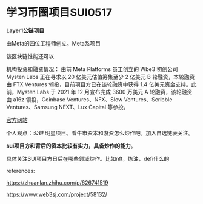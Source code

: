 # 学习币圈项目SUI0517

**Layer1公链项目**

由Meta的四位工程师创立。Meta系项目

该区块链性能还可以

机构投资和融资情况： 由前 Meta Platforms 员工创立的 Wbe3 初创公司 Mysten Labs 正在寻求以 20 亿美元估值筹集至少 2 亿美元 B 轮融资，本轮融资由 FTX Ventures 领投，目前项目方已在该轮融资中获得 1.4 亿美元资金支持。此前，Mysten Labs 于 2021 年 12 月宣布完成 3600 万美元 A 轮融资，该轮融资由 a16z 领投，Coinbase Ventures、NFX、Slow Ventures、Scribble Ventures、Samsung NEXT、Lux Capital 等参投。

[官方网站](http://bit.ly/suidevdocs，)

个人观点：*公链* 明星项目。看牛市资本和游资怎么炒作吧。加入自选链表关注。

**sui项目方和背后的资本比较有实力，具备炒作的能力**。

具体关注SUI项目方日后在哪些领域炒作。比如nft，炼油，defi什么的

references:

https://zhuanlan.zhihu.com/p/626741519

https://www.web3sj.com/project/58132/
